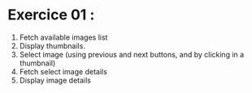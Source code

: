 # Exercice 01 :

1. Fetch available images list
2. Display thumbnails.
3. Select image (using previous and next buttons, and by clicking in a thumbnail)
4. Fetch select image details
5. Display image details
